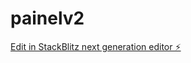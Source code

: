 # painelv2

[Edit in StackBlitz next generation editor ⚡️](https://stackblitz.com/~/github.com/stuartffh/painelv2)